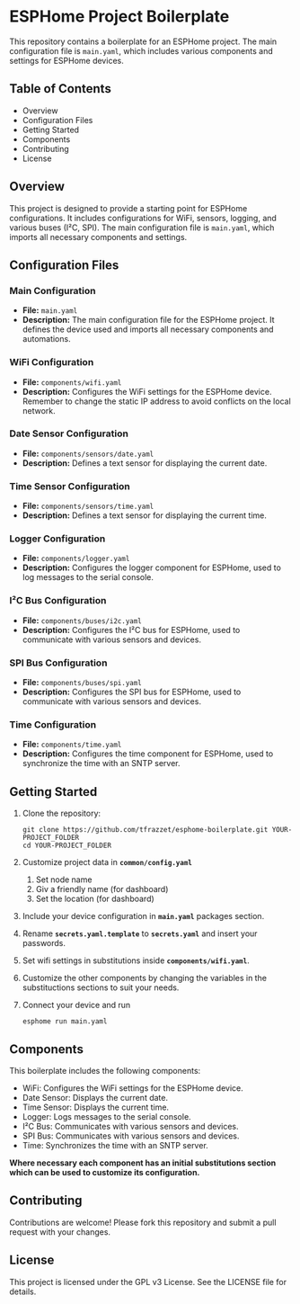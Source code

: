 # ESPHome Project Boilerplate

This repository contains a boilerplate for an ESPHome project. The main configuration file is `main.yaml`, which includes various components and settings for ESPHome devices.

## Table of Contents

- Overview
- Configuration Files
- Getting Started
- Components
- Contributing
- License

## Overview

This project is designed to provide a starting point for ESPHome configurations. It includes configurations for WiFi, sensors, logging, and various buses (I²C, SPI). The main configuration file is `main.yaml`, which imports all necessary components and settings.

## Configuration Files

### Main Configuration

- **File:** `main.yaml`
- **Description:** The main configuration file for the ESPHome project. It defines the device used and imports all necessary components and automations.

### WiFi Configuration

- **File:** `components/wifi.yaml`
- **Description:** Configures the WiFi settings for the ESPHome device. Remember to change the static IP address to avoid conflicts on the local network.

### Date Sensor Configuration

- **File:** `components/sensors/date.yaml`
- **Description:** Defines a text sensor for displaying the current date.

### Time Sensor Configuration

- **File:** `components/sensors/time.yaml`
- **Description:** Defines a text sensor for displaying the current time.

### Logger Configuration

- **File:** `components/logger.yaml`
- **Description:** Configures the logger component for ESPHome, used to log messages to the serial console.

### I²C Bus Configuration

- **File:** `components/buses/i2c.yaml`
- **Description:** Configures the I²C bus for ESPHome, used to communicate with various sensors and devices.

### SPI Bus Configuration

- **File:** `components/buses/spi.yaml`
- **Description:** Configures the SPI bus for ESPHome, used to communicate with various sensors and devices.

### Time Configuration

- **File:** `components/time.yaml`
- **Description:** Configures the time component for ESPHome, used to synchronize the time with an SNTP server.

## Getting Started

1. Clone the repository:
   ```   
   git clone https://github.com/tfrazzet/esphome-boilerplate.git YOUR-PROJECT_FOLDER
   cd YOUR-PROJECT_FOLDER
   ```   
2. Customize project data in **`common/config.yaml`**
   1. Set node name
   2. Giv a friendly name (for dashboard)
   3. Set the location (for dashboard)

1. Include your device configuration in **`main.yaml`** packages section.

2. Rename **`secrets.yaml.template`** to **`secrets.yaml`** and insert your passwords.

3. Set wifi settings in substitutions inside **`components/wifi.yaml`**.

4. Customize the other components by changing the variables in the substituctions sections to suit your needs.

5. Connect your device and run 
   ```
   esphome run main.yaml
   ```

## Components
This boilerplate includes the following components:

* WiFi: Configures the WiFi settings for the ESPHome device.
* Date Sensor: Displays the current date.
* Time Sensor: Displays the current time.
* Logger: Logs messages to the serial console.
* I²C Bus: Communicates with various sensors and devices.
* SPI Bus: Communicates with various sensors and devices.
* Time: Synchronizes the time with an SNTP server.

**Where necessary each component has an initial substitutions section which can be used to customize its configuration.**

## Contributing
Contributions are welcome! Please fork this repository and submit a pull request with your changes.

## License
This project is licensed under the GPL v3 License. See the LICENSE file for details.

